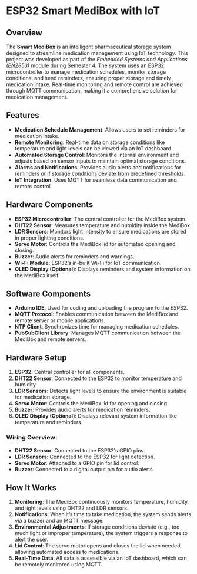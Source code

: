 # ESP32 Smart MediBox with IoT

## Overview
The **Smart MediBox** is an intelligent pharmaceutical storage system designed to streamline medication management using IoT technology. This project was developed as part of the *Embedded Systems and Applications (EN2853)* module during Semester 4. The system uses an ESP32 microcontroller to manage medication schedules, monitor storage conditions, and send reminders, ensuring proper storage and timely medication intake. Real-time monitoring and remote control are achieved through MQTT communication, making it a comprehensive solution for medication management.

## Features

- **Medication Schedule Management**: Allows users to set reminders for medication intake.
- **Remote Monitoring**: Real-time data on storage conditions like temperature and light levels can be viewed via an IoT dashboard.
- **Automated Storage Control**: Monitors the internal environment and adjusts based on sensor inputs to maintain optimal storage conditions.
- **Alarms and Notifications**: Provides audio alerts and notifications for reminders or if storage conditions deviate from predefined thresholds.
- **IoT Integration**: Uses MQTT for seamless data communication and remote control.

## Hardware Components

- **ESP32 Microcontroller**: The central controller for the MediBox system.
- **DHT22 Sensor**: Measures temperature and humidity inside the MediBox.
- **LDR Sensors**: Monitors light intensity to ensure medications are stored in proper lighting conditions.
- **Servo Motor**: Controls the MediBox lid for automated opening and closing.
- **Buzzer**: Audio alerts for reminders and warnings.
- **Wi-Fi Module**: ESP32’s in-built Wi-Fi for IoT communication.
- **OLED Display (Optional)**: Displays reminders and system information on the MediBox itself.

## Software Components

- **Arduino IDE**: Used for coding and uploading the program to the ESP32.
- **MQTT Protocol**: Enables communication between the MediBox and remote server or mobile applications.
- **NTP Client**: Synchronizes time for managing medication schedules.
- **PubSubClient Library**: Manages MQTT communication between the MediBox and remote servers.

## Hardware Setup

1. **ESP32**: Central controller for all components.
2. **DHT22 Sensor**: Connected to the ESP32 to monitor temperature and humidity.
3. **LDR Sensors**: Detects light levels to ensure the environment is suitable for medication storage.
4. **Servo Motor**: Controls the MediBox lid for opening and closing.
5. **Buzzer**: Provides audio alerts for medication reminders.
6. **OLED Display (Optional)**: Displays relevant system information like temperature and reminders.

### Wiring Overview:
- **DHT22 Sensor**: Connected to the ESP32's GPIO pins.
- **LDR Sensors**: Connected to the ESP32 for light detection.
- **Servo Motor**: Attached to a GPIO pin for lid control.
- **Buzzer**: Connected to a digital output pin for audio alerts.

## How It Works

1. **Monitoring**: The MediBox continuously monitors temperature, humidity, and light levels using DHT22 and LDR sensors.
2. **Notifications**: When it’s time to take medication, the system sends alerts via a buzzer and an MQTT message.
3. **Environmental Adjustments**: If storage conditions deviate (e.g., too much light or improper temperature), the system triggers a response to alert the user.
4. **Lid Control**: The servo motor opens and closes the lid when needed, allowing automated access to medications.
5. **Real-Time Data**: All data is accessible via an IoT dashboard, which can be remotely monitored using MQTT.

